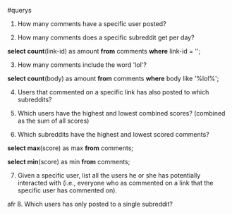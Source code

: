 #querys
1. How many comments have a specific user posted? <!--Wie sieht man welcher user den Kommentar geschrieben hat?-->

2. How many comments does a specific subreddit get per day?


**select count**(link-id) as amount **from** comments **where** link-id = ''; 


3. How many comments include the word 'lol'?


**select count**(body) as amount **from** comments **where** body like '%lol%';


4. Users that commented on a specific link has also posted to which subreddits?

5. Which users have the highest and lowest combined scores? (combined as the sum of all
scores)

6. Which subreddits have the highest and lowest scored comments?


**select max**(score) as max **from** comments; 


**select min**(score) as min **from** comments;


7. Given a specific user, list all the users he or she has potentially interacted with (i.e., everyone
who as commented on a link that the specific user has commented on).

afr
8. Which users has only posted to a single subreddit?


